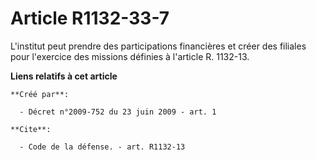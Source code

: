 # Article R1132-33-7

L'institut peut prendre des participations financières et créer des filiales pour l'exercice des missions définies à
l'article R. 1132-13.

**Liens relatifs à cet article**

	**Créé par**:

	  - Décret n°2009-752 du 23 juin 2009 - art. 1

	**Cite**:

	  - Code de la défense. - art. R1132-13
